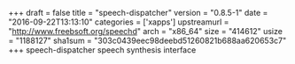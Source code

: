 +++
draft = false
title = "speech-dispatcher"
version = "0.8.5-1"
date = "2016-09-22T13:13:10"
categories = ['xapps']
upstreamurl = "http://www.freebsoft.org/speechd"
arch = "x86_64"
size = "414612"
usize = "1188127"
sha1sum = "303c0439eec98deebd51260821b688aa620653c7"
+++
speech-dispatcher speech synthesis interface